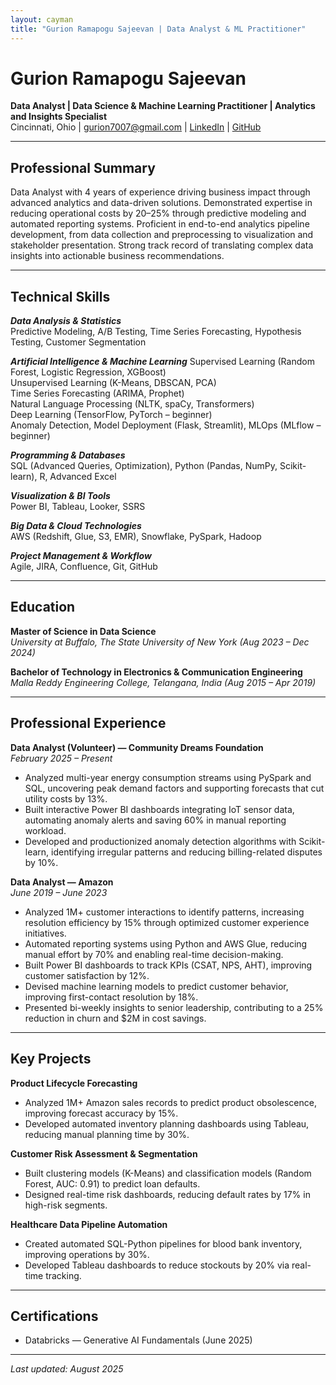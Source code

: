 ```yaml
---
layout: cayman
title: "Gurion Ramapogu Sajeevan | Data Analyst & ML Practitioner"
---
```


# Gurion Ramapogu Sajeevan

**Data Analyst | Data Science & Machine Learning Practitioner | Analytics and Insights Specialist**  
Cincinnati, Ohio | gurion7007@gmail.com | [LinkedIn](https://www.linkedin.com/in/rs-gurion/) | [GitHub](https://github.com/GurionRamapoguSajeevan)

---

## Professional Summary

Data Analyst with 4 years of experience driving business impact through advanced analytics and data-driven solutions. Demonstrated expertise in reducing operational costs by 20–25% through predictive modeling and automated reporting systems. Proficient in end-to-end analytics pipeline development, from data collection and preprocessing to visualization and stakeholder presentation. Strong track record of translating complex data insights into actionable business recommendations.

---

## Technical Skills

_**Data Analysis & Statistics**_  
Predictive Modeling, A/B Testing, Time Series Forecasting, Hypothesis Testing, Customer Segmentation

_**Artificial Intelligence & Machine Learning**_ 
Supervised Learning (Random Forest, Logistic Regression, XGBoost)  
Unsupervised Learning (K-Means, DBSCAN, PCA)  
Time Series Forecasting (ARIMA, Prophet)  
Natural Language Processing (NLTK, spaCy, Transformers)  
Deep Learning (TensorFlow, PyTorch – beginner)  
Anomaly Detection, Model Deployment (Flask, Streamlit), MLOps (MLflow – beginner)

_**Programming & Databases**_  
SQL (Advanced Queries, Optimization), Python (Pandas, NumPy, Scikit-learn), R, Advanced Excel

_**Visualization & BI Tools**_  
Power BI, Tableau, Looker, SSRS

_**Big Data & Cloud Technologies**_  
AWS (Redshift, Glue, S3, EMR), Snowflake, PySpark, Hadoop

_**Project Management & Workflow**_  
Agile, JIRA, Confluence, Git, GitHub

---

## Education

**Master of Science in Data Science**  
_University at Buffalo, The State University of New York (Aug 2023 – Dec 2024)_

**Bachelor of Technology in Electronics & Communication Engineering**  
_Malla Reddy Engineering College, Telangana, India (Aug 2015 – Apr 2019)_

---

## Professional Experience

**Data Analyst (Volunteer) — Community Dreams Foundation**  
_February 2025 – Present_  
- Analyzed multi-year energy consumption streams using PySpark and SQL, uncovering peak demand factors and supporting forecasts that cut utility costs by 13%.  
- Built interactive Power BI dashboards integrating IoT sensor data, automating anomaly alerts and saving 60% in manual reporting workload.  
- Developed and productionized anomaly detection algorithms with Scikit-learn, identifying irregular patterns and reducing billing-related disputes by 10%.  

**Data Analyst — Amazon**  
_June 2019 – June 2023_  
- Analyzed 1M+ customer interactions to identify patterns, increasing resolution efficiency by 15% through optimized customer experience initiatives.  
- Automated reporting systems using Python and AWS Glue, reducing manual effort by 70% and enabling real-time decision-making.  
- Built Power BI dashboards to track KPIs (CSAT, NPS, AHT), improving customer satisfaction by 12%.  
- Devised machine learning models to predict customer behavior, improving first-contact resolution by 18%.  
- Presented bi-weekly insights to senior leadership, contributing to a 25% reduction in churn and $2M in cost savings.  

---

## Key Projects

**Product Lifecycle Forecasting**  
- Analyzed 1M+ Amazon sales records to predict product obsolescence, improving forecast accuracy by 15%.  
- Developed automated inventory planning dashboards using Tableau, reducing manual planning time by 30%.  

**Customer Risk Assessment & Segmentation**  
- Built clustering models (K-Means) and classification models (Random Forest, AUC: 0.91) to predict loan defaults.  
- Designed real-time risk dashboards, reducing default rates by 17% in high-risk segments.  

**Healthcare Data Pipeline Automation**  
- Created automated SQL-Python pipelines for blood bank inventory, improving operations by 30%.  
- Developed Tableau dashboards to reduce stockouts by 20% via real-time tracking.  

---

## Certifications

- Databricks — Generative AI Fundamentals (June 2025)

---

_Last updated: August 2025_
